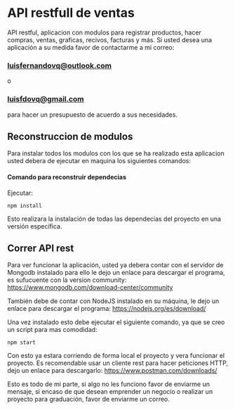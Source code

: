 # API restfull de ventas

<!--
      _    ____ ___  __     __         _            
     / \  |  _ \_ _| \ \   / /__ _ __ | |_ __ _ ___ 
    / _ \ | |_) | |   \ \ / / _ \ '_ \| __/ _` / __|
   / ___ \|  __/| |    \ V /  __/ | | | || (_| \__ \
  /_/   \_\_|  |___|    \_/ \___|_| |_|\__\__,_|___/
-->

API restful, aplicacion con modulos para registrar productos, hacer compras, ventas, graficas, recivos, facturas y más. Si usted desea una aplicación a su medida favor de contactarme a mi correo:

### luisfernandovq@outlook.com
o
### luisfdovq@gmail.com

para hacer un presupuesto de acuerdo a sus necesidades.


## Reconstruccion de modulos
Para instalar todos los modulos con los que se ha realizado esta aplicacion usted debera de ejecutar en maquina los siguientes comandos:

#### Comando para reconstruir dependecias
Ejecutar:

```
npm install
```

Esto realizara la instalación de todas las dependecias del proyecto en una versión específica.


## Correr API rest
Para ver funcionar la aplicación, usted ya debera contar con el servidor de Mongodb instalado
para ello le dejo un enlace para descargar el programa, es sufucuente con la version community:
https://www.mongodb.com/download-center/community

También debe de contar con NodeJS instalado en su máquina, le dejo un enlace para descargar el programa:
https://nodejs.org/es/download/


Una vez instalado esto debe ejecutar el siguiente comando, ya que se creo un script para mas comodidad:

```
npm start
```

Con esto ya estara corriendo de forma local el proyecto y vera funcionar el proyecto. Es recomendable usar
un cliente rest para hacer peticiones HTTP, dejo un enlace para descargarlo:
https://www.postman.com/downloads/


Esto es todo de mi parte, si algo no les funciono favor de enviarme un mensaje, si encaso de que desean
emprender un negocio o realizar un proyecto para graduación, favor de enviarme un correo.

<!--
 
      _______.     ___       __       __    __   _______   ______        _______. __   __  
     /       |    /   \     |  |     |  |  |  | |       \ /  __  \      /       ||  | |  | 
    |   (----`   /  ^  \    |  |     |  |  |  | |  .--.  |  |  |  |    |   (----`|  | |  | 
     \   \      /  /_\  \   |  |     |  |  |  | |  |  |  |  |  |  |     \   \    |  | |  | 
 .----)   |    /  _____  \  |  `----.|  `--'  | |  '--'  |  `--'  | .----)   |   |__| |__| 
 |_______/    /__/     \__\ |_______| \______/  |_______/ \______/  |_______/    (__) (__) 
                                                                                           
-->